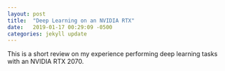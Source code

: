 ```yaml
---
layout: post
title:  "Deep Learning on an NVIDIA RTX"
date:   2019-01-17 00:29:09 -0500
categories: jekyll update
---
```

This is a short review on my experience
performing deep learning tasks with an NVIDIA RTX 2070.